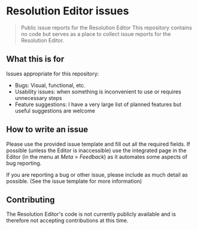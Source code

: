 # Resolution Editor issues
> Public issue reports for the Resolution Editor
This repository contains no code but serves as a place to collect issue reports for the Resolution Editor.

## What this is for

Issues appropriate for this repository:
- Bugs: Visual, functional, etc.
- Usability issues: when something is inconvenient to use or requires unnecessary steps
- Feature suggestions: I have a very large list of planned features but useful suggestions are welcome

## How to write an issue

Please use the provided issue template and fill out all the required fields. If possible (unless the Editor is inaccessible) use the integrated page in the Editor (in the menu at *Meta* > *Feedback*) as it automates some aspects of bug reporting.

If you are reporting a bug or other issue, please include as much detail as possible. (See the issue template for more information)

## Contributing

The Resolution Editor's code is not currently publicly available and is therefore not accepting contributions at this time.
